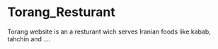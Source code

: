 # Torang_Resturant
Torang website is an a resturant wich serves Iranian foods like kabab, tahchin and ....
